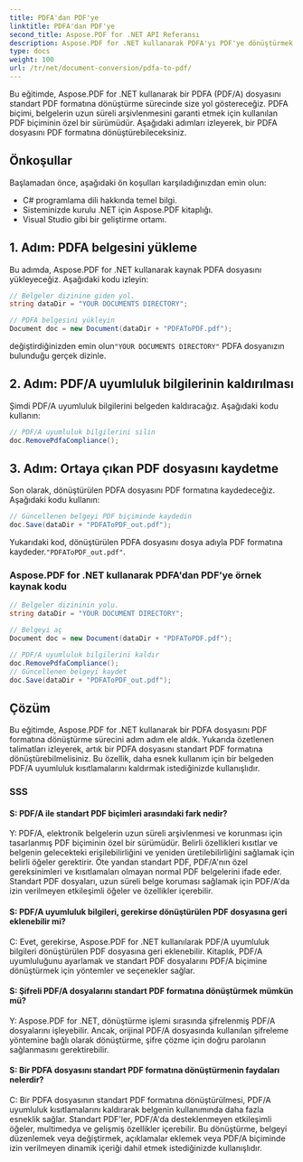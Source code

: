 ```yaml
---
title: PDFA'dan PDF'ye
linktitle: PDFA'dan PDF'ye
second_title: Aspose.PDF for .NET API Referansı
description: Aspose.PDF for .NET kullanarak PDFA'yı PDF'ye dönüştürmek için adım adım kılavuz.
type: docs
weight: 100
url: /tr/net/document-conversion/pdfa-to-pdf/
---
```

Bu eğitimde, Aspose.PDF for .NET kullanarak bir PDFA (PDF/A) dosyasını standart PDF formatına dönüştürme sürecinde size yol göstereceğiz. PDFA biçimi, belgelerin uzun süreli arşivlenmesini garanti etmek için kullanılan PDF biçiminin özel bir sürümüdür. Aşağıdaki adımları izleyerek, bir PDFA dosyasını PDF formatına dönüştürebileceksiniz.

## Önkoşullar
Başlamadan önce, aşağıdaki ön koşulları karşıladığınızdan emin olun:

- C# programlama dili hakkında temel bilgi.
- Sisteminizde kurulu .NET için Aspose.PDF kitaplığı.
- Visual Studio gibi bir geliştirme ortamı.

## 1. Adım: PDFA belgesini yükleme
Bu adımda, Aspose.PDF for .NET kullanarak kaynak PDFA dosyasını yükleyeceğiz. Aşağıdaki kodu izleyin:

```csharp
// Belgeler dizinine giden yol.
string dataDir = "YOUR DOCUMENTS DIRECTORY";

// PDFA belgesini yükleyin
Document doc = new Document(dataDir + "PDFAToPDF.pdf");
```

 değiştirdiğinizden emin olun`"YOUR DOCUMENTS DIRECTORY"` PDFA dosyanızın bulunduğu gerçek dizinle.

## 2. Adım: PDF/A uyumluluk bilgilerinin kaldırılması
Şimdi PDF/A uyumluluk bilgilerini belgeden kaldıracağız. Aşağıdaki kodu kullanın:

```csharp
// PDF/A uyumluluk bilgilerini silin
doc.RemovePdfaCompliance();
```

## 3. Adım: Ortaya çıkan PDF dosyasını kaydetme
Son olarak, dönüştürülen PDFA dosyasını PDF formatına kaydedeceğiz. Aşağıdaki kodu kullanın:

```csharp
// Güncellenen belgeyi PDF biçiminde kaydedin
doc.Save(dataDir + "PDFAToPDF_out.pdf");
```

 Yukarıdaki kod, dönüştürülen PDFA dosyasını dosya adıyla PDF formatına kaydeder.`"PDFAToPDF_out.pdf"`.

### Aspose.PDF for .NET kullanarak PDFA'dan PDF'ye örnek kaynak kodu


```csharp
// Belgeler dizininin yolu.
string dataDir = "YOUR DOCUMENT DIRECTORY";

// Belgeyi aç
Document doc = new Document(dataDir + "PDFAToPDF.pdf");

// PDF/A uyumluluk bilgilerini kaldır
doc.RemovePdfaCompliance();
// Güncellenen belgeyi kaydet
doc.Save(dataDir + "PDFAToPDF_out.pdf");
```

## Çözüm
Bu eğitimde, Aspose.PDF for .NET kullanarak bir PDFA dosyasını PDF formatına dönüştürme sürecini adım adım ele aldık. Yukarıda özetlenen talimatları izleyerek, artık bir PDFA dosyasını standart PDF formatına dönüştürebilmelisiniz. Bu özellik, daha esnek kullanım için bir belgeden PDF/A uyumluluk kısıtlamalarını kaldırmak istediğinizde kullanışlıdır.

### SSS

#### S: PDF/A ile standart PDF biçimleri arasındaki fark nedir?

Y: PDF/A, elektronik belgelerin uzun süreli arşivlenmesi ve korunması için tasarlanmış PDF biçiminin özel bir sürümüdür. Belirli özellikleri kısıtlar ve belgenin gelecekteki erişilebilirliğini ve yeniden üretilebilirliğini sağlamak için belirli öğeler gerektirir. Öte yandan standart PDF, PDF/A'nın özel gereksinimleri ve kısıtlamaları olmayan normal PDF belgelerini ifade eder. Standart PDF dosyaları, uzun süreli belge koruması sağlamak için PDF/A'da izin verilmeyen etkileşimli öğeler ve özellikler içerebilir.

#### S: PDF/A uyumluluk bilgileri, gerekirse dönüştürülen PDF dosyasına geri eklenebilir mi?

C: Evet, gerekirse, Aspose.PDF for .NET kullanılarak PDF/A uyumluluk bilgileri dönüştürülen PDF dosyasına geri eklenebilir. Kitaplık, PDF/A uyumluluğunu ayarlamak ve standart PDF dosyalarını PDF/A biçimine dönüştürmek için yöntemler ve seçenekler sağlar.

#### S: Şifreli PDF/A dosyalarını standart PDF formatına dönüştürmek mümkün mü?

Y: Aspose.PDF for .NET, dönüştürme işlemi sırasında şifrelenmiş PDF/A dosyalarını işleyebilir. Ancak, orijinal PDF/A dosyasında kullanılan şifreleme yöntemine bağlı olarak dönüştürme, şifre çözme için doğru parolanın sağlanmasını gerektirebilir.

#### S: Bir PDFA dosyasını standart PDF formatına dönüştürmenin faydaları nelerdir?

C: Bir PDFA dosyasının standart PDF formatına dönüştürülmesi, PDF/A uyumluluk kısıtlamalarını kaldırarak belgenin kullanımında daha fazla esneklik sağlar. Standart PDF'ler, PDF/A'da desteklenmeyen etkileşimli öğeler, multimedya ve gelişmiş özellikler içerebilir. Bu dönüştürme, belgeyi düzenlemek veya değiştirmek, açıklamalar eklemek veya PDF/A biçiminde izin verilmeyen dinamik içeriği dahil etmek istediğinizde kullanışlıdır.